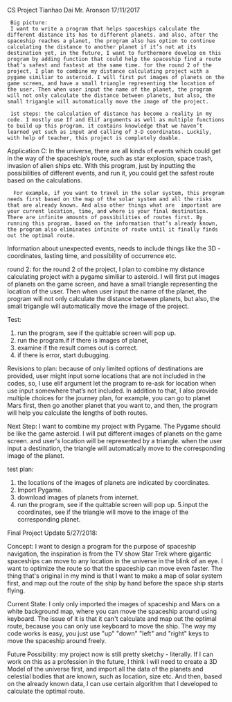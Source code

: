

CS Project
Tianhao Dai
Mr. Aronson
17/11/2017

     Big picture: 
     I want to write a program that helps spaceships calculate the different distance its has to different planets. and also, after the spaceship reaches a planet, the program also has option to continue calculating the distance to another planet if it’s not at its destination yet, in the future, I want to furthermore develop on this program by adding function that could help the spaceship find a route that’s safest and fastest at the same time. for the round 2 of the project, I plan to combine my distance calculating project with a pygame similiar to asteroid. I will first put images of planets on the game screen, and have a small triangle representing the location of the user. Then when user input the name of the planet, the program will not only calculate the distance between planets, but also, the small trigangle will automatically move the image of the project.

     1st steps: the calculation of distance has become a reality in my code. I mostly use If and Elif arguments as well as multiple functions to build up this program. it contains knowledge that we haven’t learned yet such as input and calling of 3-D coordinates. Luckily, with help of teacher, this project is completely doable.
      

  
  Application C:
       In the universe, there are all kinds of events which could get in the way of the spaceship’s route, such as star explosion, space trash, invasion of alien ships etc. With this program, just by inputting the possibilities of different events, and run it, you could get the safest route based on the calculations.

      For example, if you want to travel in the solar system, this program needs first based on the map of the solar system and all the risks that are already known. And also other things what are  important are your current location, time, and where is your final destination. There are infinite amounts of possibilities of routes first. By running this program, based on the information that’s already known, the program also eliminates infinite of route until it finally finds out the optimal route.
  Information about unexpected events, needs to include things like the 3D - coordinates, lasting time, and possibility of occurrence etc.

round 2: for the round 2 of the project, I plan to combine my distance calculating project with a pygame similiar to asteroid. I will first put images of planets on the game screen, and have a small triangle representing the location of the user. Then when user input the name of the planet, the program will not only calculate the distance between planets, but also, the small trigangle will automatically move the image of the project.

Test:
1. run the program, see if the quittable screen will pop up.
2. run the program.if if there is images of planet,
3. examine if the result comes out is correct.
3. if there is error, start dubugging.

Revisions to plan:
because of only limited options of destinations are provided, user might input some locations that are not included in the codes, so, I use elif argument let the program to re-ask for location when use input somewhere that’s not included.
In addition to that, I also provide multiple choices for the journey plan, for example, you can go to planet Mars first, then go another planet that you want to, and then, the program will help you calculate the lengths of both routes.

Next Step: 
I want to combine my project with Pygame. The Pygame should be like the game asteroid. I will put different images of planets on the game screen. and user's location will be represented by a triangle. when the user input a destination, the triangle will automatically move to the corresponding image of the planet.

test plan:
1. the locations of the images of planets are indicated by coordinates.
2. Import Pygame.
3. download images of planets from internet.
4. run the program, see if the quittable screen will pop up.
5.input the coordinates, see if the triangle will move to the image of the corresponding planet.

Final Project Update 5/27/2018:

Concept: I want to design a program for the purpose of spaceship navigation, the inspiration is from the TV show Star Trek where gigantic spaceships can move to any location in the universe in the blink of an eye. I want to optimize the route so that the spaceship can move even faster. The thing that's original in my mind is that I want to make a map of solar system first, and map out the route of the ship by hand before the space ship starts flying.

Current State: I only only imported the images of spaceship and Mars on a white background map, where you can move the spaceship around using keyboard. The issue of it is that it can't calculate and map out the optimal route, because you can only use keyboard to move the ship. The way my code works is easy, you just use "up" "down" "left" and "right" keys to move the spaceship around freely.

Future Possibility: my project now is still pretty sketchy - literally. If I can work on this as a profession in the future, I think I will need to create a 3D Model of the universe first, and import all the data of the planets and celestial bodies that are known, such as location, size etc. And then, based on the already known data, I can use certain algorithm that I developed to calculate the optimal route.
